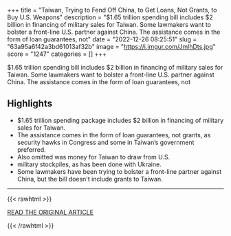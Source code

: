 +++
title = "Taiwan, Trying to Fend Off China, to Get Loans, Not Grants, to Buy U.S. Weapons"
description = "$1.65 trillion spending bill includes $2 billion in financing of military sales for Taiwan. Some lawmakers want to bolster a front-line U.S. partner against China. The assistance comes in the form of loan guarantees, not"
date = "2022-12-26 08:25:51"
slug = "63a95a6f42a3bd61013af32b"
image = "https://i.imgur.com/JmlhDts.jpg"
score = "1247"
categories = []
+++

$1.65 trillion spending bill includes $2 billion in financing of military sales for Taiwan. Some lawmakers want to bolster a front-line U.S. partner against China. The assistance comes in the form of loan guarantees, not

## Highlights

- $1.65 trillion spending package includes $2 billion in financing of military sales for Taiwan.
- The assistance comes in the form of loan guarantees, not grants, as security hawks in Congress and some in Taiwan’s government preferred.
- Also omitted was money for Taiwan to draw from U.S.
- military stockpiles, as has been done with Ukraine.
- Some lawmakers have been trying to bolster a front-line partner against China, but the bill doesn't include grants to Taiwan.

---

{{< rawhtml >}}
  <p class="article-category">
    <a target="_blank" href="http://www.wsj.com/articles/taiwan-trying-to-fend-off-china-to-get-loans-not-grants-to-buy-u-s-weapons-11671800189">READ THE ORIGINAL ARTICLE</a>
  </p>
{{< /rawhtml >}}
